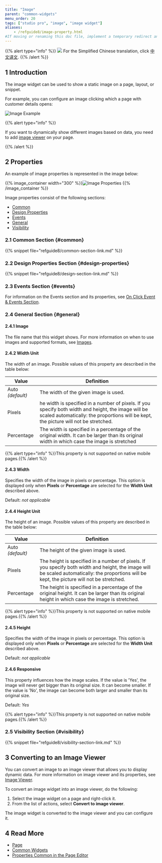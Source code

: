 ```yaml
---
title: "Image"
parent: "common-widgets"
menu_order: 20
tags: ["studio pro", "image", "image widget"]
aliases:
    - /refguide8/image-property.html
#If moving or renaming this doc file, implement a temporary redirect and let the respective team know they should update the URL in the product. See Mapping to Products for more details.
---
```


{{% alert type="info" %}}
<img src="attachments/chinese-translation/china.png" style="display: inline-block; margin: 0" /> For the Simplified Chinese translation, click [中文译文](https://cdn.mendix.tencent-cloud.com/documentation/refguide8/image.pdf).
{{% /alert %}}

## 1 Introduction

The image widget can be used to show a static image on a page, layout, or snippet.

For example, you can configure an image clicking which a page with customer details opens:

![Image Example](attachments/common-widgets/image-example.png)

{{% alert type="info" %}}

If you want to dynamically show different images based on data, you need to add [image viewer](image-viewer) on your page.

{{% /alert %}}

## 2 Properties

An example of image properties is represented in the image below:

{{% image_container width="300" %}}![Image Properties](attachments/common-widgets/image-properties.png)
{{% /image_container %}}

Image properties consist of the following sections:

* [Common](#common)
* [Design Properties](#design-properties)
* [Events](events)
* [General](#general)
* [Visibility](#visibility)

### 2.1 Common Section {#common}

{{% snippet file="refguide8/common-section-link.md" %}}

### 2.2 Design Properties Section {#design-properties}

{{% snippet file="refguide8/design-section-link.md" %}} 

### 2.3 Events Section {#events}

For information on the Events section and its properties, see [On Click Event & Events Section](on-click-event). 

### 2.4 General Section {#general}

#### 2.4.1 Image

The file name that this widget shows. For more information on when to use images and supported formats, see [Images](images).

#### 2.4.2 Width Unit

The width of an image. Possible values of this property are described in the table below:

| Value      | Definition                                                   |
| ---------- | ------------------------------------------------------------ |
| Auto  *(default)*       | The width of the given image is used.                        |
| Pixels     | he width is specified in a number of pixels. If you specify both width and height, the image will be scaled automatically: the proportions will be kept, the picture will not be stretched. |
| Percentage | The width is specified in a percentage of the original width. It can be larger than its original width in which case the image is stretched |

{{% alert type="info" %}}This property is not supported on native mobile pages.{{% /alert %}}

#### 2.4.3 Width

Specifies the width of the image in pixels or percentage. This option is displayed only when **Pixels** or **Percentage** are selected for the **Width Unit** described above. 

Default: *not applicable*

#### 2.4.4 Height Unit

The height of an image. Possible values of this property are described in the table below: 

| Value      | Definition                                                   |
| ---------- | ------------------------------------------------------------ |
| Auto  *(default)*       | The height of the given image is used.                       |
| Pixels     | The height is specified in a number of pixels. If you specify both width and height, the image will be scaled automatically: the proportions will be kept, the picture will not be stretched. |
| Percentage | The height is specified in a percentage of the original height. It can be larger than its original height in which case the image is stretched. |

{{% alert type="info" %}}This property is not supported on native mobile pages.{{% /alert %}}

#### 2.4.5 Height

Specifies the width of the image in pixels or percentage. This option is displayed only when **Pixels** or **Percentage** are selected for the **Width Unit** described above. 

Default: *not applicable*

#### 2.4.6 Responsive

This property influences how the image scales. If the value is 'Yes', the image will never get bigger than its original size. It can become smaller. If the value is 'No', the image can become both larger and smaller than its original size.

Default: *Yes*

{{% alert type="info" %}}This property is not supported on native mobile pages.{{% /alert %}}

### 2.5 Visibility Section {#visibility}

{{% snippet file="refguide8/visibility-section-link.md" %}}

## 3 Converting to an Image Viewer

You can convert an image to an image viewer that allows you to display dynamic data. For more information on image viewer and its properties, see [Image Viewer](image-viewer). 

To convert an image widget into an image viewer, do the following:

1. Select the image widget on a page and right-click it.
2. From the list of actions, select **Convert to image viewer**. 

The image widget is converted to the image viewer and you can configure it. 

## 4 Read More

* [Page](page)
* [Common Widgets](common-widgets)
* [Properties Common in the Page Editor](common-widget-properties)


